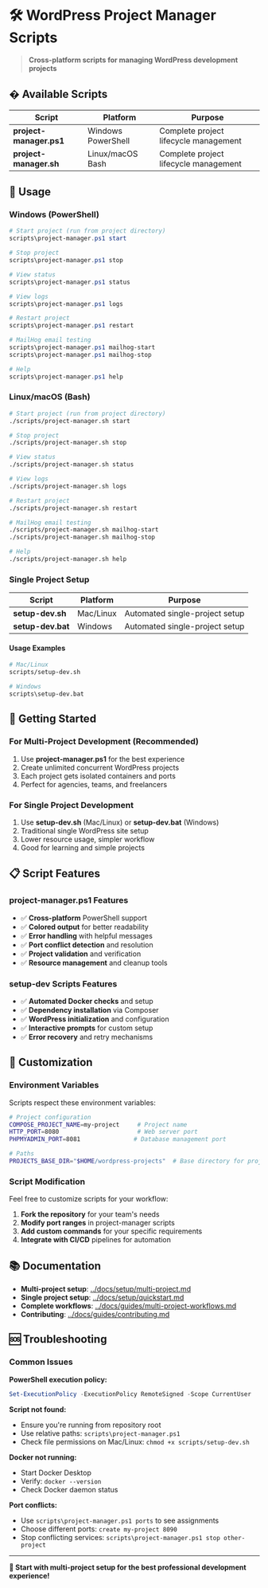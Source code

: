 # 🛠️ WordPress Project Manager Scripts

> **Cross-platform scripts for managing WordPress development projects**

## � Available Scripts

| Script | Platform | Purpose |
|--------|----------|---------|
| **project-manager.ps1** | Windows PowerShell | Complete project lifecycle management |
| **project-manager.sh** | Linux/macOS Bash | Complete project lifecycle management |

## 🚀 Usage

### **Windows (PowerShell)**
```powershell
# Start project (run from project directory)
scripts\project-manager.ps1 start

# Stop project
scripts\project-manager.ps1 stop

# View status
scripts\project-manager.ps1 status

# View logs
scripts\project-manager.ps1 logs

# Restart project
scripts\project-manager.ps1 restart

# MailHog email testing
scripts\project-manager.ps1 mailhog-start
scripts\project-manager.ps1 mailhog-stop

# Help
scripts\project-manager.ps1 help
```

### **Linux/macOS (Bash)**
```bash
# Start project (run from project directory)
./scripts/project-manager.sh start

# Stop project
./scripts/project-manager.sh stop

# View status
./scripts/project-manager.sh status

# View logs
./scripts/project-manager.sh logs

# Restart project
./scripts/project-manager.sh restart

# MailHog email testing
./scripts/project-manager.sh mailhog-start
./scripts/project-manager.sh mailhog-stop

# Help
./scripts/project-manager.sh help
```

### Single Project Setup

| Script | Platform | Purpose |
|--------|----------|---------|
| **setup-dev.sh** | Mac/Linux | Automated single-project setup |
| **setup-dev.bat** | Windows | Automated single-project setup |

#### Usage Examples
```bash
# Mac/Linux
scripts/setup-dev.sh

# Windows
scripts\setup-dev.bat
```

## 🚀 Getting Started

### For Multi-Project Development (Recommended)
1. Use **project-manager.ps1** for the best experience
2. Create unlimited concurrent WordPress projects
3. Each project gets isolated containers and ports
4. Perfect for agencies, teams, and freelancers

### For Single Project Development
1. Use **setup-dev.sh** (Mac/Linux) or **setup-dev.bat** (Windows)
2. Traditional single WordPress site setup
3. Lower resource usage, simpler workflow
4. Good for learning and simple projects

## 📋 Script Features

### project-manager.ps1 Features
- ✅ **Cross-platform** PowerShell support
- ✅ **Colored output** for better readability
- ✅ **Error handling** with helpful messages
- ✅ **Port conflict detection** and resolution
- ✅ **Project validation** and verification
- ✅ **Resource management** and cleanup tools

### setup-dev Scripts Features
- ✅ **Automated Docker checks** and setup
- ✅ **Dependency installation** via Composer
- ✅ **WordPress initialization** and configuration
- ✅ **Interactive prompts** for custom setup
- ✅ **Error recovery** and retry mechanisms

## 🔧 Customization

### Environment Variables
Scripts respect these environment variables:

```bash
# Project configuration
COMPOSE_PROJECT_NAME=my-project     # Project name
HTTP_PORT=8080                      # Web server port
PHPMYADMIN_PORT=8081               # Database management port

# Paths
PROJECTS_BASE_DIR="$HOME/wordpress-projects"  # Base directory for projects
```

### Script Modification
Feel free to customize scripts for your workflow:

1. **Fork the repository** for your team's needs
2. **Modify port ranges** in project-manager scripts
3. **Add custom commands** for your specific requirements
4. **Integrate with CI/CD** pipelines for automation

## 📚 Documentation

- **Multi-project setup**: [../docs/setup/multi-project.md](../docs/setup/multi-project.md)
- **Single project setup**: [../docs/setup/quickstart.md](../docs/setup/quickstart.md)
- **Complete workflows**: [../docs/guides/multi-project-workflows.md](../docs/guides/multi-project-workflows.md)
- **Contributing**: [../docs/guides/contributing.md](../docs/guides/contributing.md)

## 🆘 Troubleshooting

### Common Issues

**PowerShell execution policy:**
```powershell
Set-ExecutionPolicy -ExecutionPolicy RemoteSigned -Scope CurrentUser
```

**Script not found:**
- Ensure you're running from repository root
- Use relative paths: `scripts\project-manager.ps1`
- Check file permissions on Mac/Linux: `chmod +x scripts/setup-dev.sh`

**Docker not running:**
- Start Docker Desktop
- Verify: `docker --version`
- Check Docker daemon status

**Port conflicts:**
- Use `scripts\project-manager.ps1 ports` to see assignments
- Choose different ports: `create my-project 8090`
- Stop conflicting services: `scripts\project-manager.ps1 stop other-project`

---

**🎯 Start with multi-project setup for the best professional development experience!**